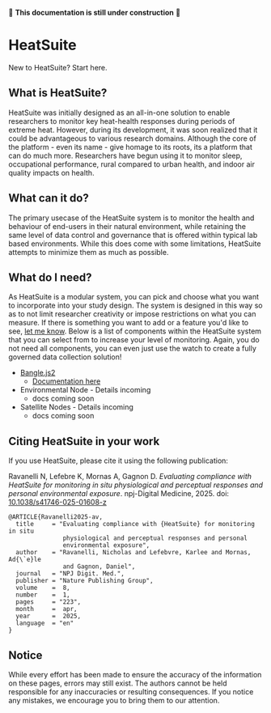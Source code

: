  :construction: __This documentation is still under construction__ :construction:

# HeatSuite

New to HeatSuite? Start here.

## What is HeatSuite?

HeatSuite was initially designed as an all-in-one solution to enable researchers to monitor key heat-health responses during periods of extreme heat. However, during its development, it was soon realized that it could be advantageous to various research domains. Although the core of the platform - even its name - give homage to its roots, its a platform that can do much more. Researchers have begun using it to monitor sleep, occupational performance, rural compared to urban health, and indoor air quality impacts on health. 

## What can it do?

The primary usecase of the HeatSuite system is to monitor the health and behaviour of end-users in their natural environment, while retaining the same level of data control and governance that is offered within typical lab based environments. While this does come with some limitations, HeatSuite attempts to minimize them as much as possible.

## What do I need?

As HeatSuite is a modular system, you can pick and choose what you want to incorporate into your study design. The system is designed in this way so as to not limit researcher creativity or impose restrictions on what you can measure. If there is something you want to add or a feature you'd like to see, [let me know](emailto:nick.ravanelli@gmail.com). Below is a list of components within the HeatSuite system that you can select from to increase your level of monitoring. Again, you do not need all components, you can even just use the watch to create a fully governed data collection solution!

- [Bangle.js2](https://www.espruino.com/Bangle.js2)
    - [Documentation here](/docs/watchapp/index.md)
- Environmental Node - Details incoming
    - docs coming soon
- Satellite Nodes - Details incoming
    - docs coming soon


## Citing HeatSuite in your work

If you use HeatSuite, please cite it using the following publication:

Ravanelli N, Lefebre K, Mornas A, Gagnon D. *Evaluating compliance with HeatSuite for monitoring in situ physiological and perceptual responses and personal environmental exposure*. npj-Digital Medicine, 2025. doi: [10.1038/s41746-025-01608-z](https://doi.org/10.1038/s41746-025-01608-z)

```
@ARTICLE{Ravanelli2025-av,
  title     = "Evaluating compliance with {HeatSuite} for monitoring in situ
               physiological and perceptual responses and personal
               environmental exposure",
  author    = "Ravanelli, Nicholas and Lefebvre, Karlee and Mornas, Ad{\`e}le
               and Gagnon, Daniel",
  journal   = "NPJ Digit. Med.",
  publisher = "Nature Publishing Group",
  volume    =  8,
  number    =  1,
  pages     = "223",
  month     =  apr,
  year      =  2025,
  language  = "en"
}

```
## Notice

While every effort has been made to ensure the accuracy of the information on these pages, errors may still exist. The authors cannot be held responsible for any inaccuracies or resulting consequences. If you notice any mistakes, we encourage you to bring them to our attention.